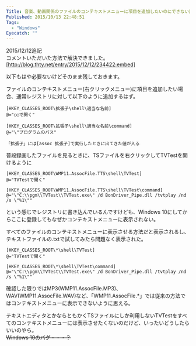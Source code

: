 ```yaml
---
Title: 音楽、動画関係のファイルのコンテキストメニューに項目を追加したいのにできない話(解決済)
Published: 2015/10/13 22:48:51
Tags:
  - "Windows"
Eyecatch: ""
---
```

2015/12/12追記  
コメントいただいた方法で解決できました。  
[http://blog.thty.net/entry/2015/12/12/234422:embed]

以下もはや必要ないけどそのまま残しておきます。  




ファイルのコンテキストメニュー(右クリックメニュー)に項目を追加したい場合、通常レジストリに対して以下のように追加するはず。  
```reg
[HKEY_CLASSES_ROOT\拡張子\shell\適当な名前]  
@="○○で開く"  

[HKEY_CLASSES_ROOT\拡張子\shell\適当な名前\command]  
@="\"プログラムのパス"  

「拡張子」には[assoc 拡張子]で実行したときに出てきた値が入る
```

普段録画したファイルを見るときに、TSファイルを右クリックしてTVTestを開けるように
```
[HKEY_CLASSES_ROOT\WMP11.AssocFile.TTS\shell\TVTest]  
@="TVTestで開く"  

[HKEY_CLASSES_ROOT\WMP11.AssocFile.TTS\shell\TVTest\command]  
@="\"C:\\pgm\\TVTest\\TVTest.exe\" /d BonDriver_Pipe.dll /tvtplay /nd /s \"%1\""  
```

という感じでレジストリに書き込んでいるんですけども、Windows 10にしてからここに登録してもなぜかコンテキストメニューに表示されない。  

すべてのファイルのコンテキストメニューに表示させる方法だと表示されるし、テキストファイルの.txtで試してみたら問題なく表示された。  
```reg
[HKEY_CLASSES_ROOT\*\shell\TVTest]  
@="TVTestで開く"  

[HKEY_CLASSES_ROOT\*\shell\TVTest\command]  
@="\"C:\\pgm\\TVTest\\TVTest.exe\" /d BonDriver_Pipe.dll /tvtplay /nd /s \"%1\""  
```

確認した限りではMP3(WMP11.AssocFile.MP3)、WAV(WMP11.AssocFile.WAV)など、「WMP11.AssocFile.*」では従来の方法ではコンテキストメニューに表示できないように思える。  


テキストエディタとかならともかくTSファイルにしか利用しないTVTestをすべてのコンテキストメニューには表示させたくないのだけど、いったいどうしたらいいのやら。  
<s>Windows 10のバグ・・・？  </s>